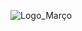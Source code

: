 ![Logo_Março](https://user-images.githubusercontent.com/99488062/156838324-a6b2d2a9-43ef-4fdf-9431-8b11e6389d49.png)
